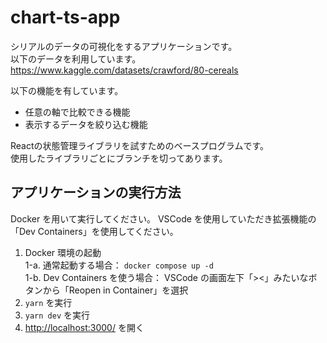 # chart-ts-app

シリアルのデータの可視化をするアプリケーションです。  
以下のデータを利用しています。  
https://www.kaggle.com/datasets/crawford/80-cereals

以下の機能を有しています。
* 任意の軸で比較できる機能
* 表示するデータを絞り込む機能

Reactの状態管理ライブラリを試すためのベースプログラムです。  
使用したライブラリごとにブランチを切ってあります。

## アプリケーションの実行方法

Docker を用いて実行してください。
VSCode を使用していただき拡張機能の「Dev Containers」を使用してください。

1. Docker 環境の起動 <br>
   1-a. 通常起動する場合： `docker compose up -d` <br>
   1-b. Dev Containers を使う場合： VSCode の画面左下「><」みたいなボタンから「Reopen in Container」を選択 <br>
1. `yarn` を実行
1. `yarn dev` を実行
1. <http://localhost:3000/> を開く
